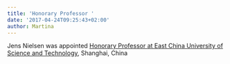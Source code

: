 ```yaml
---
title: 'Honorary Professor '
date: '2017-04-24T09:25:43+02:00'
author: Martina
---
```

Jens Nielsen was appointed [Honorary Professor at East China University of Science and Technology](http://www.sysbio.se/pics/Jens_ECUST17.jpg), Shanghai, China
